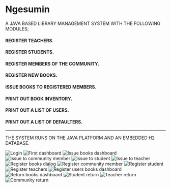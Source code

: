 # Ngesumin
A JAVA BASED LIBRARY MANAGEMENT SYSTEM WITH THE FOLLOWING MODULES;
#### REGISTER TEACHERS.
#### REGISTER STUDENTS.
#### REGISTER MEMBERS OF THE COMMUNITY.
#### REGISTER NEW BOOKS.
#### ISSUE BOOKS TO REGISTERED MEMBERS.
#### PRINT OUT BOOK INVENTORY.
#### PRINT OUT A LIST OF USERS.
#### PRINT OUT A LIST OF DEFAULTERS.
************************************
THE SYSTEM RUNS ON THE JAVA PLATFORM AND AN EMBEDDED H2 DATABASE.

![Login](https://user-images.githubusercontent.com/48671383/92730558-9df82100-f37c-11ea-9bd9-253fc78929a4.jpg)
![First dashboard](https://user-images.githubusercontent.com/48671383/92729977-d51a0280-f37b-11ea-8ba0-2d6bd2b0d9d4.jpg)
![Issue books dashboard](https://user-images.githubusercontent.com/48671383/92729980-d6e3c600-f37b-11ea-9fcc-d14b5fcba6e0.jpg)
![Issue to community member](https://user-images.githubusercontent.com/48671383/92729981-d6e3c600-f37b-11ea-9d6b-ad8e160cd367.jpg)
![Issue to student](https://user-images.githubusercontent.com/48671383/92729983-d77c5c80-f37b-11ea-928e-c6d4dedf4512.jpg)
![Issue to teacher](https://user-images.githubusercontent.com/48671383/92729985-d814f300-f37b-11ea-9351-6dcd6731e810.jpg)
![Register books dialog](https://user-images.githubusercontent.com/48671383/92729993-d9462000-f37b-11ea-9504-0e51722b72a2.jpg)
![Register community member](https://user-images.githubusercontent.com/48671383/92729996-d9deb680-f37b-11ea-965e-47e26026f917.jpg)
![Register student](https://user-images.githubusercontent.com/48671383/92729998-da774d00-f37b-11ea-9700-ecedfcc34944.jpg)
![Register teachers](https://user-images.githubusercontent.com/48671383/92730002-dba87a00-f37b-11ea-9133-d022285a0e56.jpg)
![Register users   books dashboard](https://user-images.githubusercontent.com/48671383/92730005-dba87a00-f37b-11ea-833f-f2bca7686cc2.jpg)
![Return books dashboard](https://user-images.githubusercontent.com/48671383/92730009-dc411080-f37b-11ea-8bfe-103d1bbbcf3b.jpg)
![Student return](https://user-images.githubusercontent.com/48671383/92730011-dcd9a700-f37b-11ea-9ab9-e807a777e724.jpg)
![Teacher return](https://user-images.githubusercontent.com/48671383/92730017-dcd9a700-f37b-11ea-889d-597bb9a9897c.jpg)
![Community return](https://user-images.githubusercontent.com/48671383/92730021-dd723d80-f37b-11ea-99e4-525d702c3319.jpg)

